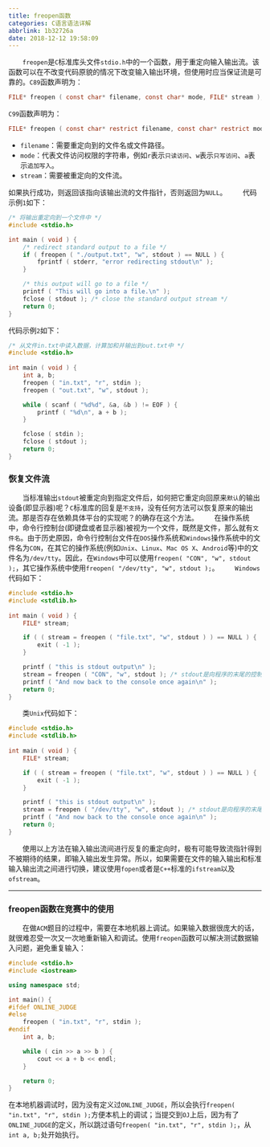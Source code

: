 ```yaml
---
title: freopen函数
categories: C语言语法详解
abbrlink: 1b32726a
date: 2018-12-12 19:58:09
---
```

&emsp;&emsp;`freopen`是`C`标准库头文件`stdio.h`中的一个函数，用于重定向输入输出流。该函数可以在不改变代码原貌的情况下改变输入输出环境，但使用时应当保证流是可靠的。`C89`函数声明为：

``` c
FILE* freopen ( const char* filename, const char* mode, FILE* stream );
```

`C99`函数声明为：

``` c
FILE* freopen ( const char* restrict filename, const char* restrict mode, FILE* restrict stream );
```

- `filename`：需要重定向到的文件名或文件路径。
- `mode`：代表文件访问权限的字符串，例如`r`表示`只读访问`、`w`表示`只写访问`、`a`表示`追加写入`。
- `stream`：需要被重定向的文件流。

如果执行成功，则返回该指向该输出流的文件指针，否则返回为`NULL`。
&emsp;&emsp;代码示例`1`如下：

``` cpp
/* 将输出重定向到一个文件中 */
#include <stdio.h>

int main ( void ) {
    /* redirect standard output to a file */
    if ( freopen ( "./output.txt", "w", stdout ) == NULL ) {
        fprintf ( stderr, "error redirecting stdout\n" );
    }

    /* this output will go to a file */
    printf ( "This will go into a file.\n" );
    fclose ( stdout ); /* close the standard output stream */
    return 0;
}
```

代码示例`2`如下：

``` cpp
/* 从文件in.txt中读入数据，计算加和并输出到out.txt中 */
#include <stdio.h>
​
int main ( void ) {
    int a, b;
    freopen ( "in.txt", "r", stdin );
    freopen ( "out.txt", "w", stdout );

    while ( scanf ( "%d%d", &a, &b ) != EOF ) {
        printf ( "%d\n", a + b );
    }

    fclose ( stdin );
    fclose ( stdout );
    return 0;
}
```

### 恢复文件流

&emsp;&emsp;当标准输出`stdout`被重定向到指定文件后，如何把它重定向回原来`默认`的输出设备(即显示器)呢？`C`标准库的回复是`不支持`，没有任何方法可以恢复原来的输出流。那是否存在依赖具体平台的实现呢？的确存在这个方法。
&emsp;&emsp;在操作系统中，命令行控制台(即键盘或者显示器)被视为一个文件，既然是文件，那么就有`文件名`。由于历史原因，命令行控制台文件在`DOS`操作系统和`Windows`操作系统中的文件名为`CON`，在其它的操作系统(例如`Unix`、`Linux`、`Mac OS X`、`Android`等)中的文件名为`/dev/tty`。因此，在`Windows`中可以使用`freopen( "CON", "w", stdout );`，其它操作系统中使用`freopen( "/dev/tty", "w", stdout );`。
&emsp;&emsp;`Windows`代码如下：

``` cpp
#include <stdio.h>
#include <stdlib.h>
​
int main ( void ) {
    FILE* stream;

    if ( ( stream = freopen ( "file.txt", "w", stdout ) ) == NULL ) {
        exit ( -1 );
    }

    printf ( "this is stdout output\n" );
    stream = freopen ( "CON", "w", stdout ); /* stdout是向程序的末尾的控制台重定向 */
    printf ( "And now back to the console once again\n" );
    return 0;
}
```

&emsp;&emsp;类`Unix`代码如下：

``` cpp
#include <stdio.h>
#include <stdlib.h>
​
int main ( void ) {
    FILE* stream;

    if ( ( stream = freopen ( "file.txt", "w", stdout ) ) == NULL ) {
        exit ( -1 );
    }

    printf ( "this is stdout output\n" );
    stream = freopen ( "/dev/tty", "w", stdout ); /* stdout是向程序的末尾的控制台重定向 */
    printf ( "And now back to the console once again\n" );
    return 0;
}
```

&emsp;&emsp;使用以上方法在输入输出流间进行反复的重定向时，极有可能导致流指针得到不被期待的结果，即输入输出发生异常。所以，如果需要在文件的输入输出和标准输入输出流之间进行切换，建议使用`fopen`或者是`C++`标准的`ifstream`以及`ofstream`。

---

### freopen函数在竞赛中的使用

&emsp;&emsp;在做`ACM`题目的过程中，需要在本地机器上调试。如果输入数据很庞大的话，就很难忍受一次又一次地重新输入和调试。使用`freopen`函数可以解决测试数据输入问题，避免重复输入：

``` cpp
#include <stdio.h>
#include <iostream>

using namespace std;​

int main() {
#ifdef ONLINE_JUDGE
#else
    freopen ( "in.txt", "r", stdin );
#endif
    int a, b;

    while ( cin >> a >> b ) {
        cout << a + b << endl;
    }

    return 0;
}
```

在本地机器调试时，因为没有定义过`ONLINE_JUDGE`，所以会执行`freopen( "in.txt", "r", stdin );`方便本机上的调试；当提交到`OJ`上后，因为有了`ONLINE_JUDGE`的定义，所以跳过语句`freopen( "in.txt", "r", stdin );`，从`int a, b;`处开始执行。